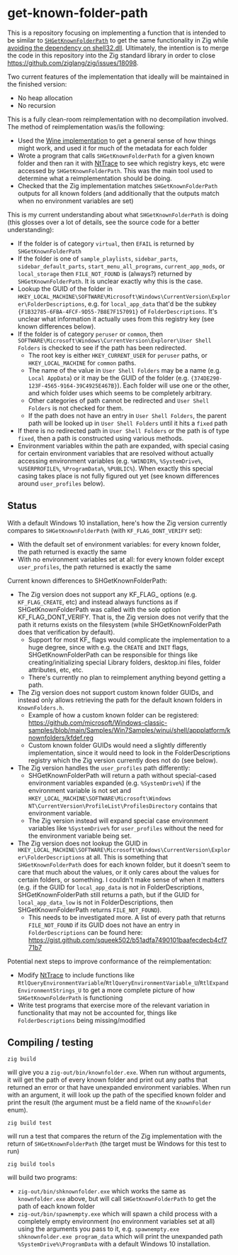 get-known-folder-path
=====================

This is a repository focusing on implementing a function that is intended to be similar to [`SHGetKnownFolderPath`](https://learn.microsoft.com/en-us/windows/win32/api/shlobj_core/nf-shlobj_core-shgetknownfolderpath) to get the same functionality in Zig while [avoiding the dependency on shell32.dll](https://randomascii.wordpress.com/2018/12/03/a-not-called-function-can-cause-a-5x-slowdown/). Ultimately, the intention is to merge the code in this repository into the Zig standard library in order to close https://github.com/ziglang/zig/issues/18098.

Two current features of the implementation that ideally will be maintained in the finished version:

- No heap allocation
- No recursion

This is a fully clean-room reimplementation with no decompilation involved. The method of reimplementation was/is the following:

- Used the [Wine implementation](https://gitlab.winehq.org/wine/wine/-/blob/master/dlls/shell32/shellpath.c#L3514) to get a general sense of how things might work, and used it for much of the metadata for each folder
- Wrote a program that calls `SHGetKnownFolderPath` for a given known folder and then ran it with [NtTrace](https://github.com/rogerorr/NtTrace) to see which registry keys, etc were accessed by `SHGetKnownFolderPath`. This was the main tool used to determine what a reimplementation should be doing.
- Checked that the Zig implementation matches `SHGetKnownFolderPath` outputs for all known folders (and additionally that the outputs match when no environment variables are set)

This is my current understanding about what `SHGetKnownFolderPath` is doing (this glosses over a lot of details, see the source code for a better understanding):

- If the folder is of category `virtual`, then `EFAIL` is returned by `SHGetKnownFolderPath`
- If the folder is one of `sample_playlists`, `sidebar_parts`, `sidebar_default_parts`, `start_menu_all_programs`, `current_app_mods`, or `local_storage` then `FILE_NOT_FOUND` is (always?) returned by `SHGetKnownFolderPath`. It is unclear exactly why this is the case.
- Lookup the GUID of the folder in `HKEY_LOCAL_MACHINE\SOFTWARE\Microsoft\Windows\CurrentVersion\Explorer\FolderDescriptions`, e.g. for `local_app_data` that'd be the subkey `{F1B32785-6FBA-4FCF-9D55-7B8E7F157091}` of `FolderDescriptions`. It's unclear what information it actually uses from this registry key (see known differences below).
- If the folder is of category `peruser` or `common`, then `SOFTWARE\Microsoft\Windows\CurrentVersion\Explorer\User Shell Folders` is checked to see if the path has been redirected.
  + The root key is either `HKEY_CURRENT_USER` for `peruser` paths, or `HKEY_LOCAL_MACHINE` for `common` paths.
  + The name of the value in `User Shell Folders` may be a name (e.g. `Local AppData`) or it may be the GUID of the folder (e.g. `{374DE290-123F-4565-9164-39C4925E467B}`). Each folder will use one or the other, and which folder uses which seems to be completely arbitrary.
  + Other categories of path cannot be redirected and `User Shell Folders` is not checked for them.
  + If the path does not have an entry in `User Shell Folders`, the parent path will be looked up in `User Shell Folders` until it hits a `fixed` path
- If there is no redirected path in `User Shell Folders` or the path is of type `fixed`, then a path is constructed using various methods.
- Environment variables within the path are expanded, with special casing for certain environment variables that are resolved without actually accessing environment variables (e.g. `%WINDIR%`, `%SystemDrive%`, `%USERPROFILE%`, `%ProgramData%`, `%PUBLIC%`). When exactly this special casing takes place is not fully figured out yet (see known differences around `user_profiles` below).

## Status

With a default Windows 10 installation, here's how the Zig version currently compares to `SHGetKnownFolderPath` (with `KF_FLAG_DONT_VERIFY` set):

- With the default set of environment variables: for every known folder, the path returned is exactly the same 
- With no environment variables set at all: for every known folder except `user_profiles`, the path returned is exactly the same

Current known differences to SHGetKnownFolderPath:

- The Zig version does not support any KF_FLAG_ options (e.g. `KF_FLAG_CREATE`, etc) and instead always functions as if SHGetKnownFolderPath was called with the sole option KF_FLAG_DONT_VERIFY. That is, the Zig version does not verify that the path it returns exists on the filesystem (while SHGetKnownFolderPath does that verification by default).
  + Support for most KF_ flags would complicate the implementation to a huge degree, since with e.g. the `CREATE` and `INIT` flags, SHGetKnownFolderPath can be responsible for things like creating/initializing special Library folders, desktop.ini files, folder attributes, etc, etc.
  + There's currently no plan to reimplement anything beyond getting a path.
- The Zig version does not support custom known folder GUIDs, and instead only allows retrieving the path for the default known folders in `KnownFolders.h`.
  + Example of how a custom known folder can be registered: https://github.com/microsoft/Windows-classic-samples/blob/main/Samples/Win7Samples/winui/shell/appplatform/knownfolders/kfdef.reg
  + Custom known folder GUIDs would need a slightly differently implementation, since it would need to look in the FolderDescriptions registry which the Zig version currently does not do (see below).
- The Zig version handles the `user_profiles` path differently:
  + SHGetKnownFolderPath will return a path without special-cased environment variables expanded (e.g. `%SystemDrive%`) if the environment variable is not set and `HKEY_LOCAL_MACHINE\SOFTWARE\Microsoft\Windows NT\CurrentVersion\ProfileList\ProfilesDirectory` contains that environment variable.
  + The Zig version instead will expand special case environment variables like `%SystemDrive%` for `user_profiles` without the need for the environment variable being set.
- The Zig version does not lookup the GUID in `HKEY_LOCAL_MACHINE\SOFTWARE\Microsoft\Windows\CurrentVersion\Explorer\FolderDescriptions` at all. This is something that `SHGetKnownFolderPath` does for each known folder, but it doesn't seem to care that much about the values, or it only cares about the values for certain folders, or something. I couldn't make sense of when it matters (e.g. if the GUID for `local_app_data` is not in FolderDescriptions, SHGetKnownFolderPath still returns a path, but if the GUID for `local_app_data_low` is not in FolderDescriptions, then SHGetKnownFolderPath returns `FILE_NOT_FOUND`).
  + This needs to be investigated more. A list of every path that returns `FILE_NOT_FOUND` if its GUID does not have an entry in `FolderDescriptions` can be found here: https://gist.github.com/squeek502/b51adfa7490101baafecdecb4cf771b7

Potential next steps to improve conformance of the reimplementation:

- Modify [NtTrace](https://github.com/rogerorr/NtTrace) to include functions like `RtlQueryEnvironmentVariable`/`RtlQueryEnvironmentVariable_U`/`RtlExpandEnvironmentStrings_U` to get a more complete picture of how `SHGetKnownFolderPath` is functioning
- Write test programs that exercise more of the relevant variation in functionality that may not be accounted for, things like `FolderDescriptions` being missing/modified

## Compiling / testing

```
zig build
```

will give you a `zig-out/bin/knownfolder.exe`. When run without arguments, it will get the path of every known folder and print out any paths that returned an error or that have unexpanded environment variables. When run with an argument, it will look up the path of the specified known folder and print the result (the argument must be a field name of the `KnownFolder` enum).

```
zig build test
```

will run a test that compares the return of the Zig implementation with the return of `SHGetKnownFolderPath` (the target must be Windows for this test to run)

```
zig build tools
```

will build two programs:

- `zig-out/bin/shknownfolder.exe` which works the same as `knownfolder.exe` above, but will call `SHGetKnownFolderPath` to get the path of each known folder
- `zig-out/bin/spawnempty.exe` which will spawn a child process with a completely empty environment (no environment variables set at all) using the arguments you pass to it, e.g. `spawnempty.exe shknownfolder.exe program_data` which will print the unexpanded path `%SystemDrive%\ProgramData` with a default Windows 10 installation.
